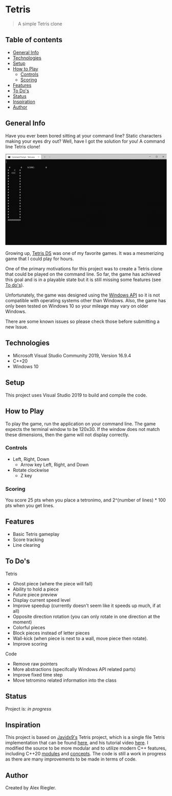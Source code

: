 # Tetris
> A simple Tetris clone

## Table of contents
* [General Info](#general-info)
* [Technologies](#technologies)
* [Setup](#setup)
* [How to Play](#how-to-play)
  * [Controls](#controls)
  * [Scoring](#scoring)
* [Features](#features)
* [To Do's](#to-dos)
* [Status](#status)
* [Inspiration](#inspiration)
* [Author](#author)

## General Info
Have you ever been bored sitting at your command line? Static characters making your eyes dry out? Well, have I got the solution for you! A command line Tetris clone!

![Gameplay](./media/gameplay.gif "There is a bug where the first line is off by one when played in the Windows Terminal")

Growing up, [Tetris DS](https://en.wikipedia.org/wiki/Tetris_DS) was one of my favorite games. It was a mesmerizing game that I could play for hours.

One of the primary motivations for this project was to create a Tetris clone that could be played on the command line. So far, the game has achieved this goal and is in a playable state but it is still missing some features (see [To do's](#to-dos)).

Unfortunately, the game was designed using the [Windows API](https://docs.microsoft.com/en-us/windows/win32/) so it is not compatible with operating systems other than Windows. Also, the game has only been tested on Windows 10 so your mileage may vary on older Windows. 

There are some known issues so please check those before submitting a new Issue.

## Technologies
* Microsoft Visual Studio Community 2019, Version 16.9.4
* C++20
* Windows 10

## Setup
This project uses Visual Studio 2019 to build and compile the code.

## How to Play
To play the game, run the application on your command line. The game expects the terminal window to be 120x30. If the window does not match these dimensions, then the game will not display correctly.

### Controls
* Left, Right, Down
  * Arrow key Left, Right, and Down
* Rotate clockwise
  * Z key

### Scoring
You score 25 pts when you place a tetronimo, and 2^(number of lines) * 100 pts when you get lines.

## Features
* Basic Tetris gameplay
* Score tracking
* Line clearing

## To Do's
Tetris
* Ghost piece (where the piece will fall)
* Ability to hold a piece
* Future piece preview
* Display current speed level
* Improve speedup (currently doesn't seem like it speeds up much, if at all)
* Opposite direction rotation (you can only rotate in one direction at the moment)
* Colorful pieces
* Block pieces instead of letter pieces
* Wall-kick (when piece is next to a wall, move piece then rotate).
* Improve scoring

Code
* Remove raw pointers
* More abstractions (specifcally Windows API related parts)
* Improve fixed time step
* Move tetromino related information into the class

## Status
Project is: _in progress_

## Inspiration
This project is based on [Javidx9's](https://github.com/OneLoneCoder) Tetris project, which is a single file Tetris implementation that can be found [here](https://github.com/OneLoneCoder/videos/blob/master/OneLoneCoder_Tetris.cpp), and his tutorial video [here](https://youtu.be/8OK8_tHeCIA). I modified the source to be more modular and to utilize modern C++ features, including C++20 [modules](https://en.cppreference.com/w/cpp/language/modules) and [concepts](https://en.cppreference.com/w/cpp/concepts). The code is still a work in progress as there are many improvements to be made in terms of code.

## Author
Created by Alex Riegler.
